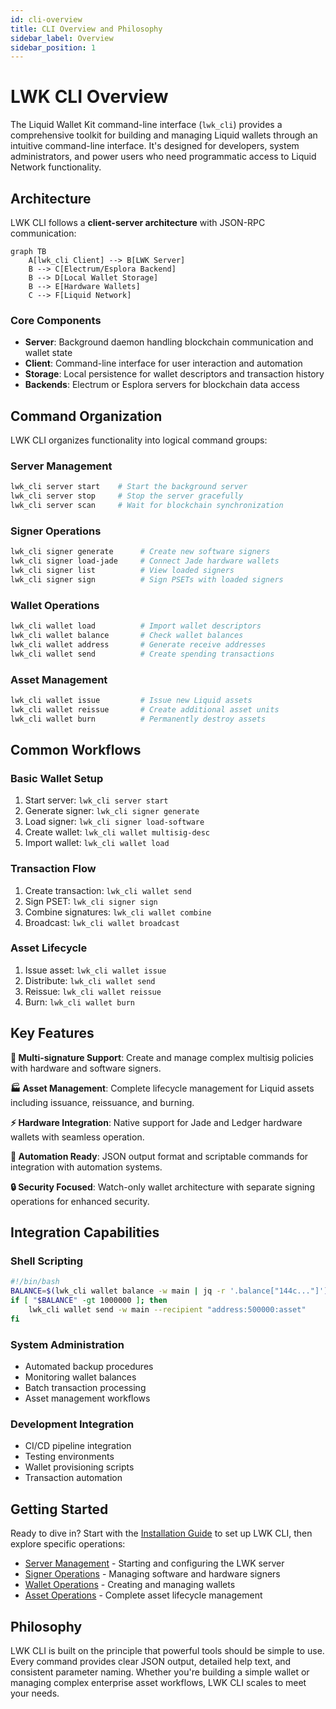 ```yaml
---
id: cli-overview
title: CLI Overview and Philosophy
sidebar_label: Overview
sidebar_position: 1
---
```


# LWK CLI Overview

The Liquid Wallet Kit command-line interface (`lwk_cli`) provides a comprehensive toolkit for building and managing Liquid wallets through an intuitive command-line interface. It's designed for developers, system administrators, and power users who need programmatic access to Liquid Network functionality.

## Architecture

LWK CLI follows a **client-server architecture** with JSON-RPC communication:

```mermaid
graph TB
    A[lwk_cli Client] --> B[LWK Server]
    B --> C[Electrum/Esplora Backend]
    B --> D[Local Wallet Storage]
    B --> E[Hardware Wallets]
    C --> F[Liquid Network]
```

### Core Components

- **Server**: Background daemon handling blockchain communication and wallet state
- **Client**: Command-line interface for user interaction and automation
- **Storage**: Local persistence for wallet descriptors and transaction history
- **Backends**: Electrum or Esplora servers for blockchain data access

## Command Organization

LWK CLI organizes functionality into logical command groups:

### **Server Management**
```bash
lwk_cli server start    # Start the background server
lwk_cli server stop     # Stop the server gracefully
lwk_cli server scan     # Wait for blockchain synchronization
```

### **Signer Operations**
```bash
lwk_cli signer generate      # Create new software signers
lwk_cli signer load-jade     # Connect Jade hardware wallets
lwk_cli signer list          # View loaded signers
lwk_cli signer sign          # Sign PSETs with loaded signers
```

### **Wallet Operations**
```bash
lwk_cli wallet load          # Import wallet descriptors
lwk_cli wallet balance       # Check wallet balances
lwk_cli wallet address       # Generate receive addresses
lwk_cli wallet send          # Create spending transactions
```

### **Asset Management**
```bash
lwk_cli wallet issue         # Issue new Liquid assets
lwk_cli wallet reissue       # Create additional asset units
lwk_cli wallet burn          # Permanently destroy assets
```

## Common Workflows

### **Basic Wallet Setup**
1. Start server: `lwk_cli server start`
2. Generate signer: `lwk_cli signer generate`
3. Load signer: `lwk_cli signer load-software`
4. Create wallet: `lwk_cli wallet multisig-desc`
5. Import wallet: `lwk_cli wallet load`

### **Transaction Flow**
1. Create transaction: `lwk_cli wallet send`
2. Sign PSET: `lwk_cli signer sign`
3. Combine signatures: `lwk_cli wallet combine`
4. Broadcast: `lwk_cli wallet broadcast`

### **Asset Lifecycle**
1. Issue asset: `lwk_cli wallet issue`
2. Distribute: `lwk_cli wallet send`
3. Reissue: `lwk_cli wallet reissue`
4. Burn: `lwk_cli wallet burn`

## Key Features

**🔐 Multi-signature Support**: Create and manage complex multisig policies with hardware and software signers.

**🏭 Asset Management**: Complete lifecycle management for Liquid assets including issuance, reissuance, and burning.

**⚡ Hardware Integration**: Native support for Jade and Ledger hardware wallets with seamless operation.

**🤖 Automation Ready**: JSON output format and scriptable commands for integration with automation systems.

**🔒 Security Focused**: Watch-only wallet architecture with separate signing operations for enhanced security.

## Integration Capabilities

### **Shell Scripting**
```bash
#!/bin/bash
BALANCE=$(lwk_cli wallet balance -w main | jq -r '.balance["144c..."]')
if [ "$BALANCE" -gt 1000000 ]; then
    lwk_cli wallet send -w main --recipient "address:500000:asset"
fi
```

### **System Administration**
- Automated backup procedures
- Monitoring wallet balances
- Batch transaction processing
- Asset management workflows

### **Development Integration**
- CI/CD pipeline integration
- Testing environments
- Wallet provisioning scripts
- Transaction automation

## Getting Started

Ready to dive in? Start with the [Installation Guide](./installation.md) to set up LWK CLI, then explore specific operations:

- [Server Management](./server-management.md) - Starting and configuring the LWK server
- [Signer Operations](./signer-operations.md) - Managing software and hardware signers
- [Wallet Operations](./wallet-operations.md) - Creating and managing wallets
- [Asset Operations](./asset-operations.md) - Complete asset lifecycle management

## Philosophy

LWK CLI is built on the principle that powerful tools should be simple to use. Every command provides clear JSON output, detailed help text, and consistent parameter naming. Whether you're building a simple wallet or managing complex enterprise asset workflows, LWK CLI scales to meet your needs.